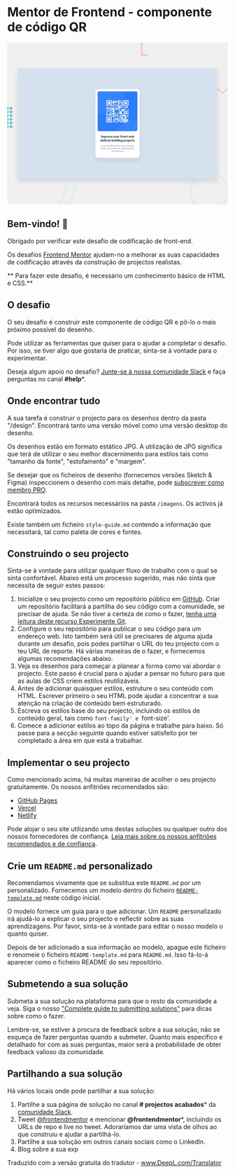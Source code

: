 # Mentor de Frontend - componente de código QR

![Pré-visualização do design para o desafio de codificação dos componentes do código QR](./design/desktop-preview.jpg)

## Bem-vindo! 👋

Obrigado por verificar este desafio de codificação de front-end.

Os desafios [Frontend Mentor](https://www.frontendmentor.io) ajudam-no a melhorar as suas capacidades de codificação através da construção de projectos realistas.

** Para fazer este desafio, é necessário um conhecimento básico de HTML e CSS.**

## O desafio

O seu desafio é construir este componente de código QR e pô-lo o mais próximo possível do desenho.

Pode utilizar as ferramentas que quiser para o ajudar a completar o desafio. Por isso, se tiver algo que gostaria de praticar, sinta-se à vontade para o experimentar.

Deseja algum apoio no desafio? [Junte-se à nossa comunidade Slack](https://www.frontendmentor.io/slack) e faça perguntas no canal **#help***.

## Onde encontrar tudo

A sua tarefa é construir o projecto para os desenhos dentro da pasta "/design". Encontrará tanto uma versão móvel como uma versão desktop do desenho. 

Os desenhos estão em formato estático JPG. A utilização de JPG significa que terá de utilizar o seu melhor discernimento para estilos tais como "tamanho da fonte", "estofamento" e "margem". 

Se desejar que os ficheiros de desenho (fornecemos versões Sketch & Figma) inspeccionem o desenho com mais detalhe, pode [subscrever como membro PRO](https://www.frontendmentor.io/pro).

Encontrará todos os recursos necessários na pasta `/imagens`. Os activos já estão optimizados.

Existe também um ficheiro `style-guide.md` contendo a informação que necessitará, tal como paleta de cores e fontes.

## Construindo o seu projecto

Sinta-se à vontade para utilizar qualquer fluxo de trabalho com o qual se sinta confortável. Abaixo está um processo sugerido, mas não sinta que necessita de seguir estes passos:

1. Inicialize o seu projecto como um repositório público em [GitHub](https://github.com/). Criar um repositório facilitará a partilha do seu código com a comunidade, se precisar de ajuda. Se não tiver a certeza de como o fazer, [tenha uma leitura deste recurso Experimente Git](https://try.github.io/).
2. Configure o seu repositório para publicar o seu código para um endereço web. Isto também será útil se precisares de alguma ajuda durante um desafio, pois podes partilhar o URL do teu projecto com o teu URL de reporte. Há várias maneiras de o fazer, e fornecemos algumas recomendações abaixo.
3. Veja os desenhos para começar a planear a forma como vai abordar o projecto. Este passo é crucial para o ajudar a pensar no futuro para que as aulas de CSS criem estilos reutilizáveis.
4. Antes de adicionar quaisquer estilos, estruture o seu conteúdo com HTML. Escrever primeiro o seu HTML pode ajudar a concentrar a sua atenção na criação de conteúdo bem estruturado.
5. Escreva os estilos base do seu projecto, incluindo os estilos de conteúdo geral, tais como `font-family' e `font-size'.
6. Comece a adicionar estilos ao topo da página e trabalhe para baixo. Só passe para a secção seguinte quando estiver satisfeito por ter completado a área em que está a trabalhar.

## Implementar o seu projecto

Como mencionado acima, há muitas maneiras de acolher o seu projecto gratuitamente. Os nossos anfitriões recomendados são:

- [GitHub Pages](https://pages.github.com/)
- [Vercel](https://vercel.com/)
- [Netlify](https://www.netlify.com/)

Pode alojar o seu site utilizando uma destas soluções ou qualquer outro dos nossos fornecedores de confiança. [Leia mais sobre os nossos anfitriões recomendados e de confiança](https://medium.com/frontend-mentor/frontend-mentor-trusted-hosting-providers-bf000dfebe).

## Crie um `README.md` personalizado

Recomendamos vivamente que se substitua este `README.md` por um personalizado. Fornecemos um modelo dentro do ficheiro [`README-template.md`](./README-template.md) neste código inicial.

O modelo fornece um guia para o que adicionar. Um `README` personalizado irá ajudá-lo a explicar o seu projecto e reflectir sobre as suas aprendizagens. Por favor, sinta-se à vontade para editar o nosso modelo o quanto quiser.

Depois de ter adicionado a sua informação ao modelo, apague este ficheiro e renomeie o ficheiro `README-template.md` para `README.md`. Isso fá-lo-á aparecer como o ficheiro README do seu repositório.

## Submetendo a sua solução

Submeta a sua solução na plataforma para que o resto da comunidade a veja. Siga o nosso ["Complete guide to submitting solutions"](https://medium.com/frontend-mentor/a-complete-guide-to-submitting-solutions-on-frontend-mentor-ac6384162248) para dicas sobre como o fazer.

Lembre-se, se estiver à procura de feedback sobre a sua solução, não se esqueça de fazer perguntas quando a submeter. Quanto mais específico e detalhado for com as suas perguntas, maior será a probabilidade de obter feedback valioso da comunidade.

## Partilhando a sua solução

Há vários locais onde pode partilhar a sua solução:

1. Partilhe a sua página de solução no canal **# projectos acabados*** da [comunidade Slack](https://www.frontendmentor.io/slack). 
2. Tweet [@frontendmentor](https://twitter.com/frontendmentor) e mencionar **@frontendmentor***, incluindo os URLs de repo e live no tweet. Adoraríamos dar uma vista de olhos ao que construiu e ajudar a partilhá-lo.
3. Partilhe a sua solução em outros canais sociais como o LinkedIn.
4. Blog sobre a sua exp

Traduzido com a versão gratuita do tradutor - www.DeepL.com/Translator